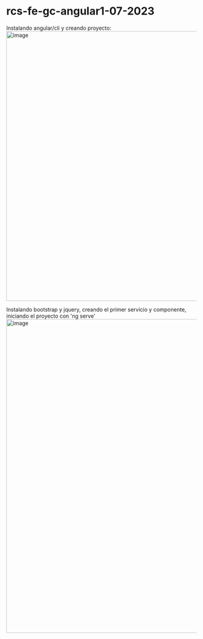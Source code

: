 # rcs-fe-gc-angular1-07-2023
Instalando angular/cli y creando proyecto:
<img width="712" alt="image" src="https://github.com/rcarcole/rcs-fe-gc-angular1-07-2023/assets/55997367/f32e81eb-4fcb-4744-a907-a74353f895dd">

Instalando bootstrap y jquery, creando el primer servicio y componente, iniciando el proyecto con 'ng serve'
<img width="828" alt="image" src="https://github.com/rcarcole/rcs-fe-gc-angular1-07-2023/assets/55997367/db9f59b0-1333-417c-a47c-1c4c9e98dcba">

